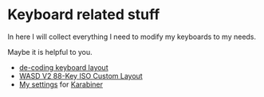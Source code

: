 # Keyboard related stuff

In here I will collect everything I need to modify
my keyboards to my needs.

Maybe it is helpful to you.

* [de-coding keyboard layout](https://github.com/bitboxer/de-coding.keylayout)
* [WASD V2 88-Key ISO Custom Layout](v1-layout.svg)
* [My settings](private.xml) for [Karabiner](https://pqrs.org/osx/karabiner/)

